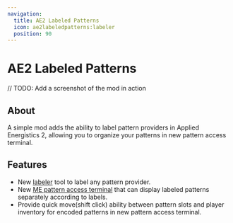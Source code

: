 ```yaml
---
navigation:
  title: AE2 Labeled Patterns
  icon: ae2labeledpatterns:labeler
  position: 90
---
```


# AE2 Labeled Patterns
// TODO: Add a screenshot of the mod in action
## About
A simple mod adds the ability to label pattern providers in Applied Energistics 2, allowing you to organize your patterns in new pattern access terminal.
## Features
- New [labeler](labeler.md) tool to label any pattern provider.
- New [ME pattern access terminal](labeled_pattern_access_terminal.md) that can display labeled patterns separately according to labels.
- Provide quick move(shift click) ability between pattern slots and player inventory for encoded patterns in new pattern access terminal.

